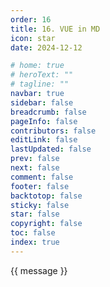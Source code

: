```yaml
---
order: 16
title: 16. VUE in MD
icon: star
date: 2024-12-12

# home: true
# heroText: ""
# tagline: ""
navbar: true
sidebar: false
breadcrumb: false
pageInfo: false
contributors: false
editLink: false
lastUpdated: false
prev: false
next: false
comment: false
footer: false
backtotop: false
sticky: false
star: false
copyright: false
toc: false
index: true
---
```


<script setup>
import { ref } from 'vue'

const message = ref('This is a message.')
</script>

<p>{{ message }}</p>
